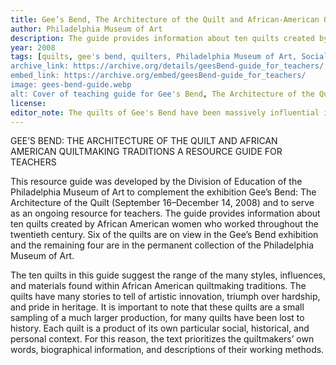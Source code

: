 ```yaml
---
title: Gee’s Bend, The Architecture of the Quilt and African-American Quiltmaking Traditions - Resource Guide for Teachers
author: Philadelphia Museum of Art
description: The guide provides information about ten quilts created by African American women who worked throughout the twentieth century. 
year: 2008
tags: [quilts, gee's bend, quilters, Philadelphia Museum of Art, Social Studies, Museum, activity, resource guide]
archive_link: https://archive.org/details/geesBend-guide_for_teachers/
embed_link: https://archive.org/embed/geesBend-guide_for_teachers/
image: gees-bend-guide.webp
alt: Cover of teaching guide for Gee's Bend, The Architecture of the Quilt and African-American Quiltmaking Traditions
license: 
editor_note: The quilts of Gee's Bend have been massively influential in my own life. Seeing them in person is not to be missed. I love this workshop guide for learning about the quilters, quilt geometry and patterning.
---
```


GEE’S BEND: THE ARCHITECTURE OF THE QUILT AND AFRICAN AMERICAN QUILTMAKING TRADITIONS
A RESOURCE GUIDE FOR TEACHERS

This resource guide was developed by the Division of Education of the Philadelphia Museum of Art to complement the exhibition Gee’s Bend: The Architecture of the Quilt (September 16–December 14, 2008) and to serve as an ongoing resource for teachers. The guide provides information about ten quilts created by African American women who worked throughout the twentieth century. Six of the quilts are on view in the Gee’s Bend exhibition and the remaining four are in the permanent collection of the Philadelphia Museum of Art.

The ten quilts in this guide suggest the range of the many styles, influences, and materials found within African American quiltmaking traditions. The quilts have many stories to tell of artistic innovation, triumph over hardship, and pride in heritage. It is important to note that these quilts are a small sampling of a much larger production, for many quilts have been lost to history. Each quilt is a product of its own particular social, historical, and personal context. For this reason, the text prioritizes the quiltmakers’ own words, biographical information, and descriptions of their working methods.
